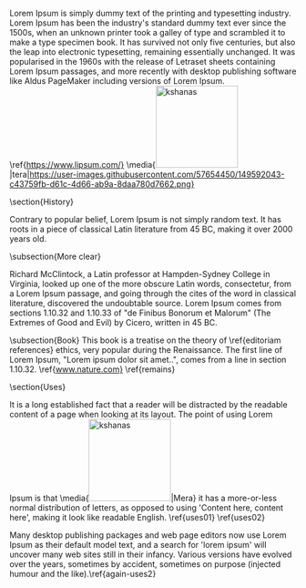 Lorem Ipsum is simply dummy text of the printing and typesetting industry. Lorem Ipsum has been the industry's standard dummy text ever since the 1500s, when an unknown printer took a galley of type and scrambled it to make a type specimen book. It has survived not only five centuries, but also the leap into electronic typesetting, remaining essentially unchanged. It was popularised in the 1960s with the release of Letraset sheets containing Lorem Ipsum passages, and more recently with desktop publishing software like Aldus PageMaker including versions of Lorem Ipsum. \ref{https://www.lipsum.com/} \media{<img width="144" alt="kshanas" src="https://user-images.githubusercontent.com/57654450/149592043-c43759fb-d61c-4d66-ab9a-8daa780d7662.png">|tera|https://user-images.githubusercontent.com/57654450/149592043-c43759fb-d61c-4d66-ab9a-8daa780d7662.png}

\section{History}

Contrary to popular belief, Lorem Ipsum is not simply random text. It has roots in a piece of classical Latin literature from 45 BC, making it over 2000 years old. 

\subsection{More clear}

Richard McClintock, a Latin professor at Hampden-Sydney College in Virginia, looked up one of the more obscure Latin words, consectetur, from a Lorem Ipsum passage, and going through the cites of the word in classical literature, discovered the undoubtable source. Lorem Ipsum comes from sections 1.10.32 and 1.10.33 of "de Finibus Bonorum et Malorum" (The Extremes of Good and Evil) by Cicero, written in 45 BC. 

\subsection{Book}
This book is a treatise on the theory of \ref{editoriam references} ethics, very popular during the Renaissance. The first line of Lorem Ipsum, "Lorem ipsum dolor sit amet..", comes from a line in section 1.10.32. \ref{www.nature.com} \ref{remains}

\section{Uses}

It is a long established fact that a reader will be distracted by the readable content of a page when looking at its layout. The point of using Lorem Ipsum is that \media{<img width="144" alt="kshanas" src="https://user-images.githubusercontent.com/57654450/149592043-c43759fb-d61c-4d66-ab9a-8daa780d7662.png">|Mera} it has a more-or-less normal distribution of letters, as opposed to using 'Content here, content here', making it look like readable English. \ref{uses01} \ref{uses02}

Many desktop publishing packages and web page editors now use Lorem Ipsum as their default model text, and a search for 'lorem ipsum' will uncover many web sites still in their infancy. Various versions have evolved over the years, sometimes by accident, sometimes on purpose (injected humour and the like).\ref{again-uses2}

